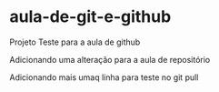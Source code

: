 # aula-de-git-e-github
Projeto Teste para a aula de github

Adicionando uma alteração para a aula de repositório

Adicionando mais umaq linha para teste no git pull
